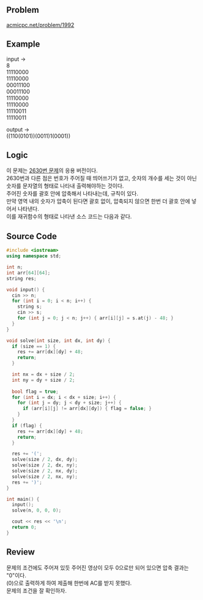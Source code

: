 ## Problem
[acmicpc.net/problem/1992]   
   
## Example
input ->   
8   
11110000   
11110000   
00011100   
00011100   
11110000   
11110000   
11110011   
11110011   
   
output ->   
((110(0101))(0011)1(0001))   
   
## Logic
이 문제는 [2630번 문제]의 응용 버전이다.   
2630번과 다른 점은 번호가 주어질 때 띄어쓰기가 없고, 숫자의 개수를 세는 것이 아닌 숫자를 문자열의 형태로 나타내 출력해야하는 것이다.   
주어진 숫자를 괄호 안에 압축해서 나타내는데, 규칙이 있다.   
만약 영역 내의 숫자가 압축이 된다면 괄호 없이, 압축되지 않으면 한번 더 괄호 안에 넣어서 나타낸다.   
이를 재귀함수의 형태로 나타낸 소스 코드는 다음과 같다.   
   
## Source Code
``` cpp
#include <iostream>
using namespace std;

int n;
int arr[64][64];
string res;

void input() {
  cin >> n;
  for (int i = 0; i < n; i++) {
    string s;
    cin >> s;
    for (int j = 0; j < n; j++) { arr[i][j] = s.at(j) - 48; }
  }
}

void solve(int size, int dx, int dy) {
  if (size == 1) {
    res += arr[dx][dy] + 48;
    return;
  }

  int nx = dx + size / 2;
  int ny = dy + size / 2;
  
  bool flag = true;
  for (int i = dx; i < dx + size; i++) {
    for (int j = dy; j < dy + size; j++) {
      if (arr[i][j] != arr[dx][dy]) { flag = false; }
    }
  }
  if (flag) {
    res += arr[dx][dy] + 48;
    return;
  }

  res += '(';
  solve(size / 2, dx, dy);
  solve(size / 2, dx, ny);
  solve(size / 2, nx, dy);
  solve(size / 2, nx, ny);
  res += ')';
}

int main() {
  input();
  solve(n, 0, 0, 0);

  cout << res << '\n';
  return 0;
}
```
   
## Review
문제의 조건에도 주어져 있듯 주어진 영상이 모두 0으로만 되어 있으면 압축 결과는 "0"이다.   
(0)으로 출력하게 하여 제출해 한번에 AC를 받지 못했다.   
문제의 조건을 잘 확인하자.   

[acmicpc.net/problem/1992]: [https://www.acmicpc.net/problem/1992] 
[2630번 문제]: [https://github.com/RudyPark3091/ps-solutions/tree/master/cpp/2630]

